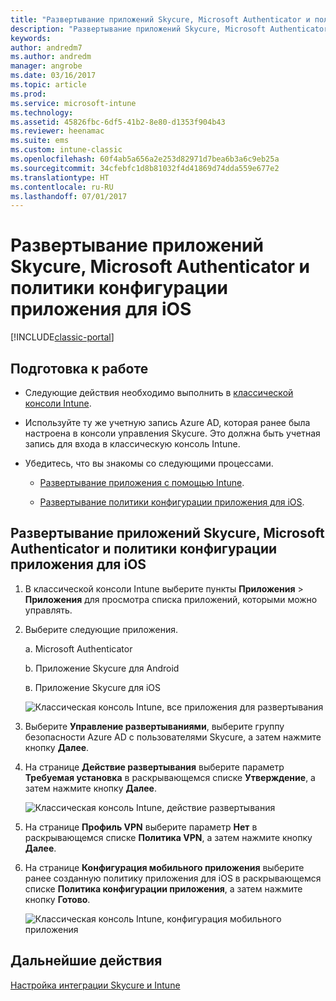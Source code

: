 ```yaml
---
title: "Развертывание приложений Skycure, Microsoft Authenticator и политики конфигурации приложения для iOS"
description: "Развертывание приложений Skycure, Microsoft Authenticator и политики конфигурации приложения для iOS в классической консоли Intune."
keywords: 
author: andredm7
ms.author: andredm
manager: angrobe
ms.date: 03/16/2017
ms.topic: article
ms.prod: 
ms.service: microsoft-intune
ms.technology: 
ms.assetid: 45826fbc-6df5-41b2-8e80-d1353f904b43
ms.reviewer: heenamac
ms.suite: ems
ms.custom: intune-classic
ms.openlocfilehash: 60f4ab5a656a2e253d82971d7bea6b3a6c9eb25a
ms.sourcegitcommit: 34cfebfc1d8b81032f4d41869d74dda559e677e2
ms.translationtype: HT
ms.contentlocale: ru-RU
ms.lasthandoff: 07/01/2017
---
```

# <a name="deploy-skycure-apps-microsoft-authenticator-app-and-ios-app-configuration-policy"></a>Развертывание приложений Skycure, Microsoft Authenticator и политики конфигурации приложения для iOS

[!INCLUDE[classic-portal](../includes/classic-portal.md)]

## <a name="before-you-begin"></a>Подготовка к работе

-   Следующие действия необходимо выполнить в [классической консоли Intune](https://manage.microsoft.com/).

-   Используйте ту же учетную запись Azure AD, которая ранее была настроена в консоли управления Skycure. Это должна быть учетная запись для входа в классическую консоль Intune.

-   Убедитесь, что вы знакомы со следующими процессами.

    -   [Развертывание приложения с помощью Intune](/intune-classic/deploy-use/deploy-apps-in-microsoft-intune).

    -   [Развертывание политики конфигурации приложения для iOS](/intune-classic/deploy-use/configure-ios-apps-with-mobile-app-configuration-policies-in-microsoft-intune).

## <a name="to-deploy-skycure-apps-microsoft-authenticator-app-and-the-ios-app-configuration-policy"></a>Развертывание приложений Skycure, Microsoft Authenticator и политики конфигурации приложения для iOS

1.  В классической консоли Intune выберите пункты **Приложения** &gt; **Приложения** для просмотра списка приложений, которыми можно управлять.

2.  Выберите следующие приложения.

    а.  Microsoft Authenticator

    b.  Приложение Skycure для Android

    в.  Приложение Skycure для iOS

       ![Классическая консоль Intune, все приложения для развертывания](../media/mtp/skycure-deploy-app-1.png)

3.  Выберите **Управление развертываниями**, выберите группу безопасности Azure AD с пользователями Skycure, а затем нажмите кнопку **Далее**.

4.  На странице **Действие развертывания** выберите параметр **Требуемая установка** в раскрывающемся списке **Утверждение**, а затем нажмите кнопку **Далее**.

    ![Классическая консоль Intune, действие развертывания](../media/mtp/skycure-deploy-app-2.png)

5.  На странице **Профиль VPN** выберите параметр **Нет** в раскрывающемся списке **Политика VPN**, а затем нажмите кнопку **Далее**.

6.  На странице **Конфигурация мобильного приложения** выберите ранее созданную политику приложения для iOS в раскрывающемся списке **Политика конфигурации приложения**, а затем нажмите кнопку **Готово**.

    ![Классическая консоль Intune, конфигурация мобильного приложения](../media/mtp/skycure-deploy-app-3.png)

## <a name="next-steps"></a>Дальнейшие действия

[Настройка интеграции Skycure и Intune](/intune-classic/deploy-use/setup-the-skycure-integration-with-Intune)
